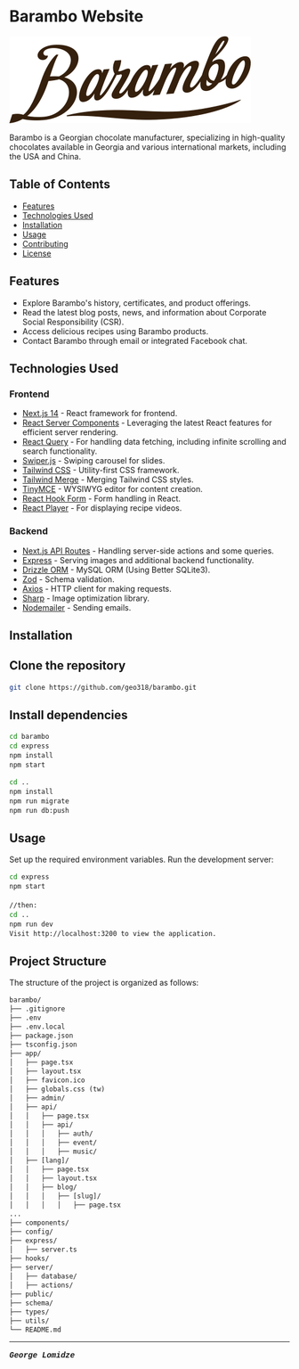# Barambo Website

![Barambo Logo](/public/logo.svg)

Barambo is a Georgian chocolate manufacturer, specializing in high-quality chocolates available in Georgia and various international markets, including the USA and China.

## Table of Contents

- [Features](#features)
- [Technologies Used](#technologies-used)
- [Installation](#installation)
- [Usage](#usage)
- [Contributing](#contributing)
- [License](#license)

## Features

- Explore Barambo's history, certificates, and product offerings.
- Read the latest blog posts, news, and information about Corporate Social Responsibility (CSR).
- Access delicious recipes using Barambo products.
- Contact Barambo through email or integrated Facebook chat.

## Technologies Used

### Frontend

- [Next.js 14](https://nextjs.org/) - React framework for frontend.
- [React Server Components](https://reactjs.org/docs/concurrent-mode-suspense.html) - Leveraging the latest React features for efficient server rendering.
- [React Query](https://react-query.tanstack.com/) - For handling data fetching, including infinite scrolling and search functionality.
- [Swiper.js](https://swiperjs.com/) - Swiping carousel for slides.
- [Tailwind CSS](https://tailwindcss.com/) - Utility-first CSS framework.
- [Tailwind Merge](https://www.npmjs.com/package/tailwindcss-merge) - Merging Tailwind CSS styles.
- [TinyMCE](https://www.tiny.cloud/) - WYSIWYG editor for content creation.
- [React Hook Form](https://react-hook-form.com/) - Form handling in React.
- [React Player](https://cookpete.com/react-player/) - For displaying recipe videos.

### Backend

- [Next.js API Routes](https://nextjs.org/docs/api-routes/introduction) - Handling server-side actions and some queries.
- [Express](https://expressjs.com/) - Serving images and additional backend functionality.
- [Drizzle ORM](https://github.com/kriasoft/node-drizzle) - MySQL ORM (Using Better SQLite3).
- [Zod](https://github.com/colinhacks/zod) - Schema validation.
- [Axios](https://axios-http.com/) - HTTP client for making requests.
- [Sharp](https://sharp.pixelplumbing.com/) - Image optimization library.
- [Nodemailer](https://nodemailer.com/) - Sending emails.

## Installation

## Clone the repository

```bash
git clone https://github.com/geo318/barambo.git
```

## Install dependencies

```bash
cd barambo
cd express
npm install
npm start
```

```bash
cd ..
npm install
npm run migrate
npm run db:push
```

## Usage

Set up the required environment variables.
Run the development server:

```bash
cd express
npm start

//then:
cd ..
npm run dev
Visit http://localhost:3200 to view the application.
```

## Project Structure

The structure of the project is organized as follows:

```
barambo/
├── .gitignore
├── .env
├── .env.local
├── package.json
├── tsconfig.json
├── app/
│   ├── page.tsx
│   ├── layout.tsx
│   ├── favicon.ico
│   ├── globals.css (tw)
│   ├── admin/
│   ├── api/
│   │   ├── page.tsx
│   │   ├── api/
│   │   │   ├── auth/
│   │   │   ├── event/
│   │   │   ├── music/
│   ├── [lang]/
│   │   ├── page.tsx
│   │   ├── layout.tsx
│   │   ├── blog/
│   │   │   ├── [slug]/
│   │   │   │   ├── page.tsx
...
├── components/
├── config/
├── express/
│   ├── server.ts
├── hooks/
├── server/
│   ├── database/
│   ├── actions/
├── public/
├── schema/
├── types/
├── utils/
└── README.md

```

---

<span style="font-family: 'Courier New', monospace;">**_George Lomidze_**</span>
